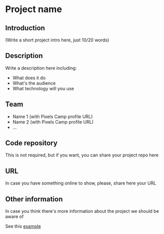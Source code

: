 # Project name

## Introduction

(Write a short project intro here, just 10/20 words)

## Description

Write a description here including: 

 * What does it do
 * What's the audience 
 * What technology will you use 

## Team

 * Name 1 (with Pixels Camp profile URL) 
 * Name 2 (with Pixels Camp profile URL)
 * ...

## Code repository

This is not required, but if you want, you can share your project repo here 

## URL 

In case you have something online to show, please, share here your URL 

## Other information

In case you think there's more information about the project we should be aware of

See this [example][1]

[1]: nobull_bot.md
